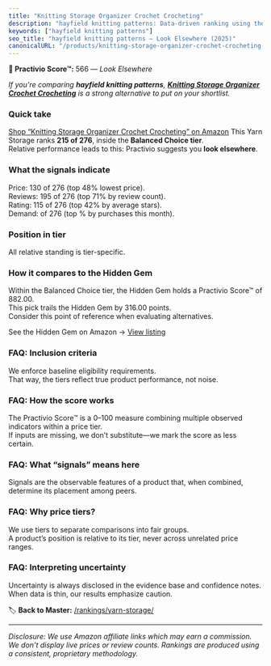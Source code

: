 ```yaml
---
title: "Knitting Storage Organizer Crochet Crocheting"
description: "hayfield knitting patterns: Data-driven ranking using the Practivio Score™. Positioned by quality, value, demand, findability, momentum."
keywords: ["hayfield knitting patterns"]
seo_title: "hayfield knitting patterns — Look Elsewhere (2025)"
canonicalURL: "/products/knitting-storage-organizer-crochet-crocheting-B0D2NC558V/"
---
```


**🚫 Practivio Score™:** 566 — _Look Elsewhere_


*If you're comparing **hayfield knitting patterns**, **[Knitting Storage Organizer Crochet Crocheting](https://www.amazon.com/dp/B0D2NC558V?tag=practivio-20)** is a strong alternative to put on your shortlist.*
### Quick take
[Shop “Knitting Storage Organizer Crochet Crocheting” on Amazon](https://www.amazon.com/dp/B0D2NC558V?tag=practivio-20)
This Yarn Storage ranks **215 of 276**, inside the **Balanced Choice tier**.  
Relative performance leads to this: Practivio suggests you **look elsewhere**.

### What the signals indicate
Price: 130 of 276 (top 48% lowest price).  
Reviews: 195 of 276 (top 71% by review count).  
Rating: 115 of 276 (top 42% by average stars).  
Demand:  of 276 (top % by purchases this month).

### Position in tier
All relative standing is tier-specific.

### How it compares to the Hidden Gem
Within the Balanced Choice tier, the Hidden Gem holds a Practivio Score™ of 882.00.  
This pick trails the Hidden Gem by 316.00 points.  
Consider this point of reference when evaluating alternatives.  

See the Hidden Gem on Amazon → [View listing](https://www.amazon.com/dp/B07CLZBQ12?tag=practivio-20)

### FAQ: Inclusion criteria
We enforce baseline eligibility requirements.  
That way, the tiers reflect true product performance, not noise.

### FAQ: How the score works
The Practivio Score™ is a 0–100 measure combining multiple observed indicators within a price tier.  
If inputs are missing, we don’t substitute—we mark the score as less certain.

### FAQ: What “signals” means here
Signals are the observable features of a product that, when combined, determine its placement among peers.

### FAQ: Why price tiers?
We use tiers to separate comparisons into fair groups.  
A product’s position is relative to its tier, never across unrelated price ranges.

### FAQ: Interpreting uncertainty
Uncertainty is always disclosed in the evidence base and confidence notes.  
When data is thin, our results emphasize caution.


🏷️ **Back to Master:** [/rankings/yarn-storage/](/rankings/yarn-storage/)

---
_Disclosure: We use Amazon affiliate links which may earn a commission. We don’t display live prices or review counts. Rankings are produced using a consistent, proprietary methodology._
